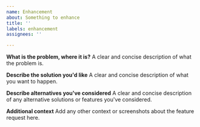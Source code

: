 ```yaml
---
name: Enhancement
about: Something to enhance
title: ''
labels: enhancement
assignees: ''

---
```


**What is the problem, where it is?**
A clear and concise description of what the problem is.

**Describe the solution you'd like**
A clear and concise description of what you want to happen.

**Describe alternatives you've considered**
A clear and concise description of any alternative solutions or features you've considered.

**Additional context**
Add any other context or screenshots about the feature request here.

